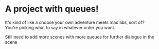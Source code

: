 # A project with queues!

It's kind of like a choose your own adventure meets mad libs, sort of? You're picking what to say in whatever order you want. 

Still need to add more scenes with more queues for further dialogue in the scene
